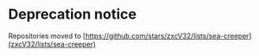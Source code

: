 # Deprecation notice

Repositories moved to [https://github.com/stars/zxcV32/lists/sea-creeper](zxcV32/lists/sea-creeper)
